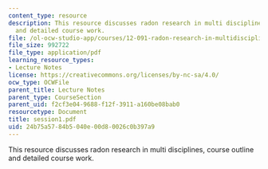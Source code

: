 ```yaml
---
content_type: resource
description: This resource discusses radon research in multi disciplines, course outline
  and detailed course work.
file: /ol-ocw-studio-app/courses/12-091-radon-research-in-multidisciplines-a-review-january-iap-2007/24b75a5784b5040e00d80026c0b397a9_session1.pdf
file_size: 992722
file_type: application/pdf
learning_resource_types:
- Lecture Notes
license: https://creativecommons.org/licenses/by-nc-sa/4.0/
ocw_type: OCWFile
parent_title: Lecture Notes
parent_type: CourseSection
parent_uid: f2cf3e04-9688-f12f-3911-a160be08bab0
resourcetype: Document
title: session1.pdf
uid: 24b75a57-84b5-040e-00d8-0026c0b397a9
---
```

This resource discusses radon research in multi disciplines, course outline and detailed course work.
